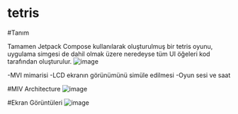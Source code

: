 # tetris

#Tanım 

Tamamen Jetpack Compose kullanılarak oluşturulmuş bir tetris oyunu, uygulama simgesi de dahil olmak üzere neredeyse tüm UI öğeleri kod tarafından oluşturulur. 
![image](https://user-images.githubusercontent.com/84204790/225748140-2b603d66-3fff-4b52-b8e5-53eca6fab031.png)

-MVI mimarisi
-LCD ekranın görünümünü simüle edilmesi
-Oyun sesi ve saat
 
#MIV Architecture
![image](https://user-images.githubusercontent.com/84204790/225746652-091fa58d-c38b-4741-8bce-a9526eb7802d.png)

#Ekran Görüntüleri
![image](https://user-images.githubusercontent.com/84204790/225747936-12e9e4bc-bf73-4951-a8a6-1d036506343d.png)
